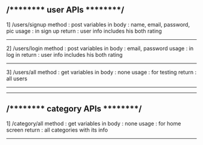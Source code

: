 /******** user APIs ********/
----------------------------------------
1] /users/signup
method : post
variables in body : name, email, password, pic
usage : in sign up
return : user info includes his both rating 
********************************************
2] /users/login
method : post
variables in body : email, password
usage : in log in
return : user info includes his both rating 
********************************************
3] /users/all
method : get
variables in body : none
usage : for testing
return : all users
********************************************

********************************************
/******** category APIs ********/
----------------------------------------
1] /category/all
method : get
variables in body : none
usage : for home screen
return : all categories with its info
********************************************
